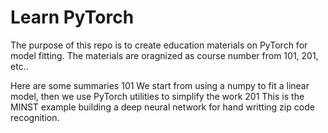 # Learn PyTorch

The purpose of this repo is to create education materials on PyTorch for model fitting.
The materials are oragnized as course number from 101, 201, etc..

Here are some summaries
101 We start from using a numpy to fit a linear model, then we use PyTorch utilities to simplify the work
201 This is the MINST example building a deep neural network for hand writting zip code recognition. 
